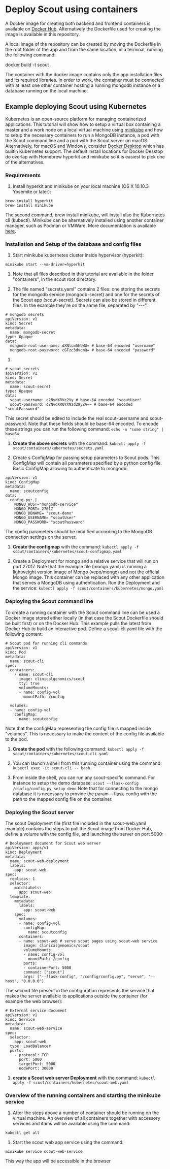 # Deploy Scout using containers

A Docker image for creating both backend and frontend containers is available on [Docker Hub](https://hub.docker.com/repository/docker/clinicalgenomics/scout). Alternatively the Dockerfile used for creating the image is available in this repository.

A local image of the repository can be created by moving the Dockerfile in the root folder of the app and from the same location, in a terminal, running the following command:

docker build -t scout .

The container with the docker image contains only the app installation files and its required libraries. In order to work, the container must be connected with at least one other container hosting a running mongodb instance or a database running on the local machine.


## Example deploying Scout using Kubernetes
Kubernetes is an open-source platform for managing containerized applications. This tutorial will show how to setup a virtual box containing a master and a work node on a local virtual machine using [minikube](https://github.com/kubernetes/minikube) and how to setup the necessary containers to run a MongoDB instance, a pod with the Scout command line and a pod with the Scout server on macOS. Alternatively, for macOS and Windows, consider  [Docker Desktop](https://www.docker.com/products/docker-desktop) which has builtin Kubernetes support. The default install locations for Docker Desktop do overlap with Homebrew hyperkit and minikube so it is easiest to pick one of the alternatives.

### Requirements
1. Install hyperkit and minikube on your local machine (OS X 10.10.3 Yosemite or later):
```
brew install hyperkit
brew install minikube
```
The second command, brew install minikube, will install also the Kubernetes cli (kubectl). Minikube can be alternatively installed using another container manager, such as Podman or VMWare. More documentation is available [here](https://minikube.sigs.k8s.io/docs/start/).

### Installation and Setup of the database and config files
1. Start minikube kubernetes cluster inside hypervisor (hyperkit):
```
minikube start --vm-driver=hyperkit
```
1. Note that all files described in this tutorial are available in the folder "containers", in the scout root directory.

1. The file named "secrets.yaml" contains 2 files: one storing the secrets for the mongodb service (mongodb-secret) and one for the secrets of the Scout app (scout-secret). Secrets can also be stored in different files. In the example they're on the same file, separated by "---".
```
# mongodb secrets
apiVersion: v1
kind: Secret
metadata:
  name: mongodb-secret
type: Opaque
data:
  mongodb-root-username: dXNlcm5hbWU= # base-64 encoded "username"
  mongodb-root-password: cGFzc3dvcmQ= # base-64 encoded "password"
```
1.
```
# scout secrets
apiVersion: v1
kind: Secret
metadata:
  name: scout-secret
type: Opaque
data:
  scout-username: c2NvdXRVc2Vy # base-64 encoded "scoutUser"
  scout-password: c2NvdXRQYXNzd29yZA== # base-64 encoded "scoutPassword"
```
This secret should be edited to include the real scout-username and scout-password. Note that these fields should be base-64 encoded. To encode these strings you can run the following command:
`echo -n "some string" | base64`

1. **Create the above secrets** with the command:
`kubectl apply -f scout/containers/kubernetes/secrets.yaml`

1. Create s ConfigMap for passing setup parameters to Scout pods. This ConfigMap will contain all parameters specified by a python config file. Basic ConfigMap allowing to authenticate to mongodb:
```
apiVersion: v1
kind: ConfigMap
metadata:
  name: scoutconfig
data:
  config.py: |
    MONGO_HOST="mongodb-service"
    MONGO_PORT= 27017
    MONGO_DBNAME= "scout-demo"
    MONGO_USERNAME= "scoutUser"
    MONGO_PASSWORD= "scoutPassword"
```
The config parameters should be modified according to the MongoDB connection settings on the server.

1. **Create the configmap** with the command:
`kubectl apply -f scout/containers/kubernetes/scout-configmap.yaml`

1. Create a Deployment for mongo and a relative service that will run on port 27017. Note that the example file (mongo.yaml) is running a lightweight version image of Mongo (vepo/mongo) and not the official Mongo image. This container can be replaced with any other application that serves a MongoDB using authentication.
Run the Deployment and the service:
`kubectl apply -f scout/containers/kubernetes/mongo.yaml`

### Deploying the Scout command line
To create a running container with the Scout command line can be used a Docker image stored either locally (in that case the Scout Dockerfile should be built first) or on the Docker Hub. This example pulls the latest from Docker Hub to build an interactive pod. Define a scout-cli.yaml file with the following content:
```
# Scout pod for running cli commands
apiVersion: v1
kind: Pod
metadata:
  name: scout-cli
spec:
  containers:
    - name: scout-cli
      image: clinicalgenomics/scout
      tty: true
      volumeMounts:
      - name: config-vol
        mountPath: /config

  volumes:
  - name: config-vol
    configMap:
      name: scoutconfig
```
Note that the configMap representing the config file is mapped inside "volumes". This is necessary to make the content of the config file available to the pod.

1. **Create the pod** with the following command:
`kubectl apply -f scout/containers/kubernetes/scout-cli.yaml`

1. You can launch a shell from this running container using the command:
`kubectl exec -it scout-cli -- bash`

1. From inside the shell, you can run any scout-specific command. For instance to setup the demo database:
`scout --flask-config /config/config.py setup demo`
Note that for connecting to the mongo database it is necessary to provide the param --flask-config with the path to the mapped config file on the container.

### Deploying the Scout server
The scout Deployment file (first file included in the scout-web.yaml example) contains the steps to pull the Scout image from Docker Hub, define a volume with the config file, and launching the server on port 5000:
```
# Deployment document for Scout web server
apiVersion: apps/v1
kind: Deployment
metadata:
  name: scout-web-deployment
  labels:
    app: scout-web
spec:
  replicas: 1
  selector:
    matchLabels:
      app: scout-web
  template:
    metadata:
      labels:
        app: scout-web
    spec:
      volumes:
      - name: config-vol
        configMap:
          name: scoutconfig
      containers:
      - name: scout-web # serve scout pages using scout-web service
        image: clinicalgenomics/scout
        volumeMounts:
        - name: config-vol
          mountPath: /config
        ports:
        - containerPort: 5000
        command: ["scout"]
        args: ["--flask-config", "/config/config.py", "serve", "--host", "0.0.0.0"]
```
The second file present in the configuration represents the service that makes the server available to applications outside the container (for example the web browser):
```
# External service document
apiVersion: v1
kind: Service
metadata:
  name: scout-web-service
spec:
  selector:
    app: scout-web
  type: LoadBalancer
  ports:
    - protocol: TCP
      port: 5000
      targetPort: 5000
      nodePort: 30000
```
1. **create a Scout web server Deployment** with the command:
`kubectl apply -f scout/containers/kubernetes/scout-web.yaml`

### Overview of the running containers and starting the minikube service
1. After the steps above a number of container should be running on the virtual machine. An overview of all containers together with accessory services and itams will be available using the command:
```
kubectl get all
```

1. Start the scout web app service using the command:
```
minikube service scout-web-service
```
This way the app will be accessible in the browser
